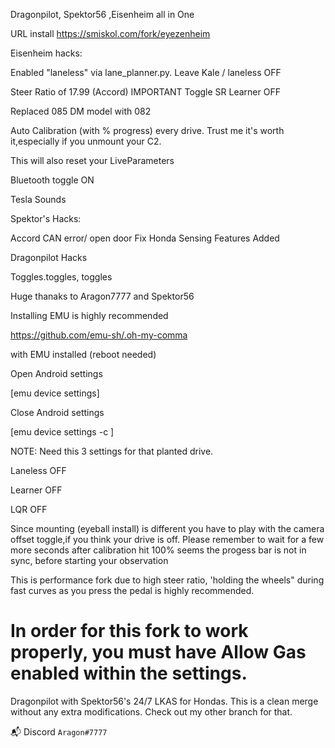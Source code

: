 Dragonpilot, Spektor56 ,Eisenheim all in One

URL install https://smiskol.com/fork/eyezenheim

Eisenheim hacks:


Enabled "laneless" via lane_planner.py. Leave Kale / laneless OFF

Steer Ratio of 17.99 (Accord) IMPORTANT Toggle SR Learner OFF

Replaced 085 DM model with 082 

Auto Calibration (with % progress) every drive. Trust me it's worth it,especially if you unmount your C2.

This will also reset your LiveParameters

Bluetooth toggle ON 

Tesla Sounds


Spektor's Hacks:



Accord CAN error/ open door Fix
Honda Sensing Features Added


Dragonpilot  Hacks



Toggles.toggles, toggles



Huge thanaks to Aragon7777 and Spektor56


Installing EMU is highly recommended 

https://github.com/emu-sh/.oh-my-comma
 
with EMU installed (reboot needed)


Open Android settings      


[emu device settings]




Close Android settings    


[emu device settings -c ]



NOTE: Need this 3 settings for that planted drive.


Laneless OFF

Learner OFF

LQR OFF



Since mounting (eyeball install) is different you have to play with the camera offset toggle,if you think your drive is off.
Please remember to wait for a few more seconds after calibration hit 100% seems the progess bar 
is not in sync, before starting your observation

This is performance fork due to high steer ratio, 'holding the wheels" during fast curves as you 
press the pedal is highly recommended. 







# In order for this fork to work properly, you must have Allow Gas enabled within the settings.

Dragonpilot with Spektor56's 24/7 LKAS for Hondas. This is a clean merge without any extra modifications. Check out my other branch for that.
    
📬 Discord `Aragon#7777`     

